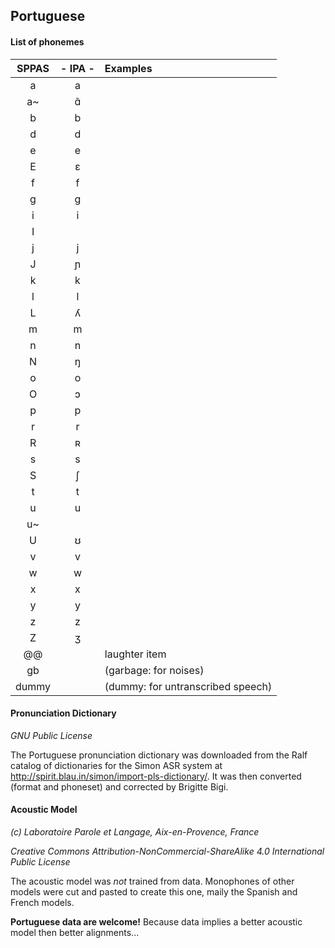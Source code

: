 ## Portuguese

#### List of phonemes

| SPPAS | - IPA - | Examples             |
|:-----:|:-------:|:---------------------|
|   a   |   a     | |
|   a~  |   ɑ̃     | |
|   b   |   b     | |
|   d   |   d     | |
|   e   |   e     | |
|   E   |   ɛ     | |
|   f   |   f     | |
|   g   |   g     | |
|   i   |   i     | |
|   I   |         | |
|   j   |   j     | |
|   J   |   ɲ     | |
|   k   |   k     | |
|   l   |   l     | |
|   L   |   ʎ     | |
|   m   |   m     | |
|   n   |   n     | |
|   N   |   ŋ     | |
|   o   |   o     | |
|   O   |   ɔ     | |
|   p   |   p     | |
|   r   |   r     | |
|   R   |   ʀ     | |
|   s   |   s     | |
|   S   |   ʃ     | |
|   t   |   t     | |
|   u   |   u     | |
|   u~  |         | |
|   U   |   ʊ     | |
|   v   |   v     | |
|   w   |   w     | |
|   x   |   x     | |
|   y   |   y     | |
|   z   |   z     | |
|   Z   |   ʒ     | |
| @@    |         | laughter item        |
| gb    |         | (garbage: for noises) |
| dummy |         | (dummy: for untranscribed speech) |


#### Pronunciation Dictionary

*GNU Public License*

The Portuguese pronunciation dictionary was downloaded from the Ralf catalog
of dictionaries for the Simon ASR system at
<http://spirit.blau.in/simon/import-pls-dictionary/>.
It was then converted (format and phoneset) and corrected by Brigitte Bigi.


#### Acoustic Model

*(c) Laboratoire Parole et Langage, Aix-en-Provence, France*

*Creative Commons Attribution-NonCommercial-ShareAlike 4.0 International Public License*

The acoustic model was *not* trained from data. Monophones of other models were
cut and pasted to create this one, maily the Spanish and French models.

**Portuguese data are welcome!**
Because data implies a better acoustic model then better alignments...
